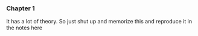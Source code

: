 

### Chapter 1

It has a lot of theory. So just shut up and memorize this and reproduce it in the notes here

